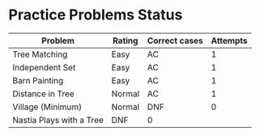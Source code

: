 # Practice Problems Status
Problem|Rating|Correct cases|Attempts
-|-|-|-
Tree Matching|Easy|AC|1
Independent Set|Easy|AC|1
Barn Painting|Easy|AC|1
Distance in Tree|Normal|AC|1
Village (Minimum)|Normal|DNF|0
Nastia Plays with a Tree|DNF|0